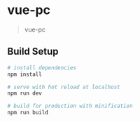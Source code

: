 # vue-pc

> vue-pc

## Build Setup

``` bash
# install dependencies
npm install

# serve with hot reload at localhost
npm run dev

# build for production with minification
npm run build

